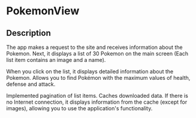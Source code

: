 # PokemonView
## Description
The app makes a request to the site and receives information about the Pokemon. 
Next, it displays a list of 30 Pokemon on the main screen (Each list item contains an image and a name).

When you click on the list, it displays detailed information about the Pokemon. 
Allows you to find Pokémon with the maximum values of health, defense and attack.

Implemented pagination of list items. Caches downloaded data. 
If there is no Internet connection, it displays information from the cache (except for images), allowing you to use the application's functionality.

